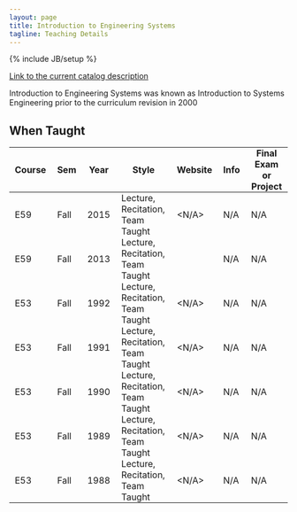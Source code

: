 ```yaml
---
layout: page
title: Introduction to Engineering Systems
tagline: Teaching Details
---
```

{% include JB/setup %}

[Link to the current catalog description](https://www.hmc.edu/engineering/curriculum/courses/engineering-course-descriptions/#59)

Introduction to Engineering Systems was known as Introduction to Systems Engineering
prior to the curriculum revision in 2000

## When Taught
<style>
th, td {
    padding:  0px 10px;
}
</style>

| Course | Sem | Year | Style | Website | Info | Final Exam or Project |
| ------ | --- | ---- | ----- | ------- | ---- | --------------------- |
| E59 | Fall | 2015 | Lecture, Recitation, Team Taught | <N/A> | N/A | N/A |
| E59 | Fall | 2013 | Lecture, Recitation, Team Taught | <Sakai> | N/A | N/A |
| E53 | Fall | 1992 | Lecture, Recitation, Team Taught | <N/A> | N/A | N/A |
| E53 | Fall | 1991 | Lecture, Recitation, Team Taught | <N/A> | N/A | N/A |
| E53 | Fall | 1990 | Lecture, Recitation, Team Taught | <N/A> | N/A | N/A |
| E53 | Fall | 1989 | Lecture, Recitation, Team Taught | <N/A> | N/A | N/A |
| E53 | Fall | 1988 | Lecture, Recitation, Team Taught | <N/A> | N/A | N/A |

